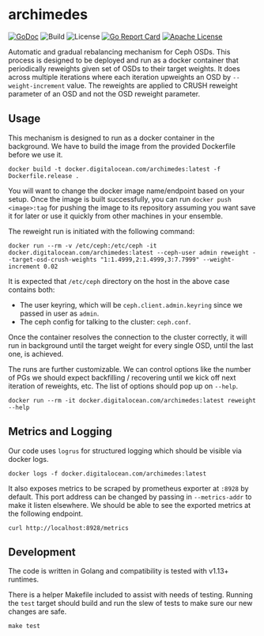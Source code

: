 # archimedes
[![GoDoc](https://godoc.org/github.com/digitalocean/archimedes?status.svg)](https://godoc.org/github.com/digitalocean/archimedes) ![Build](https://github.com/digitalocean/archimedes/workflows/Build/badge.svg?branch=master) ![License](https://github.com/digitalocean/archimedes/workflows/License/badge.svg?branch=master) [![Go Report Card](https://goreportcard.com/badge/github.com/digitalocean/archimedes)](https://goreportcard.com/report/github.com/digitalocean/archimedes) [![Apache License](https://img.shields.io/hexpm/l/plug)](LICENSE)

Automatic and gradual rebalancing mechanism for Ceph OSDs. This process is designed to be deployed and run as a docker container that periodically reweights given set of OSDs to their target weights. It does across multiple iterations where each iteration upweights an OSD by `--weight-increment` value. The reweights are applied to CRUSH reweight parameter of an OSD and not the OSD reweight parameter.

## Usage

This mechanism is designed to run as a docker container in the background. We have to build the image from the provided Dockerfile before we use it.

```
docker build -t docker.digitalocean.com/archimedes:latest -f Dockerfile.release .
```

You will want to change the docker image name/endpoint based on your setup. Once the image is built successfully, you can run `docker push <image>:tag` for pushing the image to its repository assuming you want save it for later or use it quickly from other machines in your ensemble.

The reweight run is initiated with the following command:

```
docker run --rm -v /etc/ceph:/etc/ceph -it docker.digitalocean.com/archimedes:latest --ceph-user admin reweight --target-osd-crush-weights "1:1.4999,2:1.4999,3:7.7999" --weight-increment 0.02
```

It is expected that `/etc/ceph` directory on the host in the above case contains both:
* The user keyring, which will be `ceph.client.admin.keyring` since we passed in user as `admin`.
* The ceph config for talking to the cluster: `ceph.conf`.

Once the container resolves the connection to the cluster correctly, it will run in background until the target weight for every single OSD, until the last one, is achieved.

The runs are further customizable. We can control options like the number of PGs we should expect backfilling / recovering until we kick off next iteration of reweights, etc. The list of options should pop up on `--help`.

```
docker run --rm -it docker.digitalocean.com/archimedes:latest reweight --help
```

## Metrics and Logging

Our code uses `logrus` for structured logging which should be visible via docker logs.

```
docker logs -f docker.digitalocean.com/archimedes:latest
```

It also exposes metrics to be scraped by prometheus exporter at `:8928` by default. This port address can be changed by passing in `--metrics-addr` to make it listen elsewhere. We should be able to see the exported metrics at the following endpoint.

```
curl http://localhost:8928/metrics
```

## Development

The code is written in Golang and compatibility is tested with v1.13+ runtimes.

There is a helper Makefile included to assist with needs of testing. Running the `test` target should build and run the slew of tests to make sure our new changes are safe.

```
make test
```
